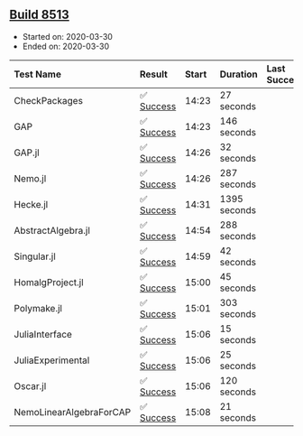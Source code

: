 ## [Build 8513](https://oscarci.mathematik.uni-kl.de/job/oscar/8513/)

* Started on: 2020-03-30
* Ended on: 2020-03-30

| Test Name    | Result | Start | Duration | Last Success | First Failure |
|:-------------|:-------|:------|:---------|:-------------|:--------------|
| CheckPackages | ✅ [Success](https://oscarci.mathematik.uni-kl.de/job/oscar/8513/artifact/logs/build-8513/CheckPackages.log) | 14:23 | 27 seconds |  |  |
| GAP | ✅ [Success](https://oscarci.mathematik.uni-kl.de/job/oscar/8513/artifact/logs/build-8513/GAP.log) | 14:23 | 146 seconds |  |  |
| GAP.jl | ✅ [Success](https://oscarci.mathematik.uni-kl.de/job/oscar/8513/artifact/logs/build-8513/GAP.jl.log) | 14:26 | 32 seconds |  |  |
| Nemo.jl | ✅ [Success](https://oscarci.mathematik.uni-kl.de/job/oscar/8513/artifact/logs/build-8513/Nemo.jl.log) | 14:26 | 287 seconds |  |  |
| Hecke.jl | ✅ [Success](https://oscarci.mathematik.uni-kl.de/job/oscar/8513/artifact/logs/build-8513/Hecke.jl.log) | 14:31 | 1395 seconds |  |  |
| AbstractAlgebra.jl | ✅ [Success](https://oscarci.mathematik.uni-kl.de/job/oscar/8513/artifact/logs/build-8513/AbstractAlgebra.jl.log) | 14:54 | 288 seconds |  |  |
| Singular.jl | ✅ [Success](https://oscarci.mathematik.uni-kl.de/job/oscar/8513/artifact/logs/build-8513/Singular.jl.log) | 14:59 | 42 seconds |  |  |
| HomalgProject.jl | ✅ [Success](https://oscarci.mathematik.uni-kl.de/job/oscar/8513/artifact/logs/build-8513/HomalgProject.jl.log) | 15:00 | 45 seconds |  |  |
| Polymake.jl | ✅ [Success](https://oscarci.mathematik.uni-kl.de/job/oscar/8513/artifact/logs/build-8513/Polymake.jl.log) | 15:01 | 303 seconds |  |  |
| JuliaInterface | ✅ [Success](https://oscarci.mathematik.uni-kl.de/job/oscar/8513/artifact/logs/build-8513/JuliaInterface.log) | 15:06 | 15 seconds |  |  |
| JuliaExperimental | ✅ [Success](https://oscarci.mathematik.uni-kl.de/job/oscar/8513/artifact/logs/build-8513/JuliaExperimental.log) | 15:06 | 25 seconds |  |  |
| Oscar.jl | ✅ [Success](https://oscarci.mathematik.uni-kl.de/job/oscar/8513/artifact/logs/build-8513/Oscar.jl.log) | 15:06 | 120 seconds |  |  |
| NemoLinearAlgebraForCAP | ✅ [Success](https://oscarci.mathematik.uni-kl.de/job/oscar/8513/artifact/logs/build-8513/NemoLinearAlgebraForCAP.log) | 15:08 | 21 seconds |  |  |
